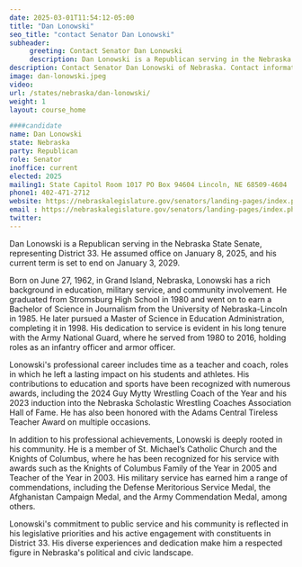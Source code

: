 ```yaml
---
date: 2025-03-01T11:54:12-05:00
title: "Dan Lonowski"
seo_title: "contact Senator Dan Lonowski"
subheader:
     greeting: Contact Senator Dan Lonowski
     description: Dan Lonowski is a Republican serving in the Nebraska State Senate, representing District 33. He assumed office on January 8, 2025, and his current term is set to end on January 3, 2029.
description: Contact Senator Dan Lonowski of Nebraska. Contact information for Dan Lonowski includes email address, phone number, and mailing address.
image: dan-lonowski.jpeg
video:
url: /states/nebraska/dan-lonowski/
weight: 1
layout: course_home

####candidate
name: Dan Lonowski
state: Nebraska
party: Republican
role: Senator
inoffice: current
elected: 2025
mailing1: State Capitol Room 1017 PO Box 94604 Lincoln, NE 68509-4604
phone1: 402-471-2712
website: https://nebraskalegislature.gov/senators/landing-pages/index.php?District=33/
email : https://nebraskalegislature.gov/senators/landing-pages/index.php?District=33/
twitter: 
---
```

Dan Lonowski is a Republican serving in the Nebraska State Senate, representing District 33. He assumed office on January 8, 2025, and his current term is set to end on January 3, 2029.

Born on June 27, 1962, in Grand Island, Nebraska, Lonowski has a rich background in education, military service, and community involvement. He graduated from Stromsburg High School in 1980 and went on to earn a Bachelor of Science in Journalism from the University of Nebraska-Lincoln in 1985. He later pursued a Master of Science in Education Administration, completing it in 1998. His dedication to service is evident in his long tenure with the Army National Guard, where he served from 1980 to 2016, holding roles as an infantry officer and armor officer.

Lonowski's professional career includes time as a teacher and coach, roles in which he left a lasting impact on his students and athletes. His contributions to education and sports have been recognized with numerous awards, including the 2024 Guy Mytty Wrestling Coach of the Year and his 2023 induction into the Nebraska Scholastic Wrestling Coaches Association Hall of Fame. He has also been honored with the Adams Central Tireless Teacher Award on multiple occasions.

In addition to his professional achievements, Lonowski is deeply rooted in his community. He is a member of St. Michael’s Catholic Church and the Knights of Columbus, where he has been recognized for his service with awards such as the Knights of Columbus Family of the Year in 2005 and Teacher of the Year in 2003. His military service has earned him a range of commendations, including the Defense Meritorious Service Medal, the Afghanistan Campaign Medal, and the Army Commendation Medal, among others.

Lonowski's commitment to public service and his community is reflected in his legislative priorities and his active engagement with constituents in District 33. His diverse experiences and dedication make him a respected figure in Nebraska's political and civic landscape.
